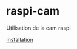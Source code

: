 # raspi-cam
Utilisation de la cam raspi

[installation](https://www.rs-online.com/designspark/raspberry-pi-camera-setup)
